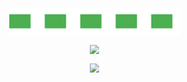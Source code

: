 <p align="center">
  <img src="./assets/anim10slow.svg" width="300" height="50" alt="Pixel Animation 4" />
</p>

<p align="center" style="margin-bottom: 0;">
  <img src="https://readme-typing-svg.demolab.com?lines=Novak+Bubanja&center=true&width=1200&height=100&color=00FF00&background=000000&repeat=false&font=Fira+Code" />
</p>

<p align="center">
  <img src="https://readme-typing-svg.demolab.com?lines=Full-Stack+Developer+%7C+C%23%2C+.NET%2C+SQL%2C+Entity+Framework%2C+React%2C+JavaScript%2C+XAML&center=true&width=1200&height=100&color=00FF00&background=000000&repeat=false&font=Fira+Code" />
</p>
